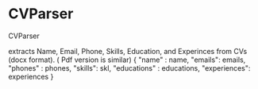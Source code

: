 # CVParser
CVParser

extracts Name, Email, Phone, Skills, Education, and Experinces from CVs (docx format). ( Pdf version is similar)
{
        "name" : name, 
        "emails": emails, 
        "phones" : phones, 
        "skills": skl, 
        "educations" : educations, 
        "experiences": experiences
        }
